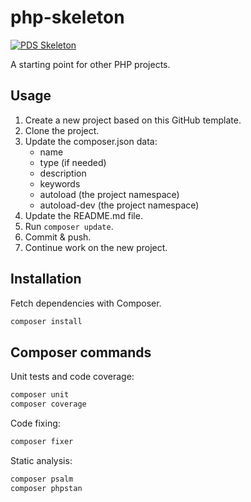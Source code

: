 # php-skeleton

[![PDS Skeleton](https://img.shields.io/badge/pds-skeleton-blue.svg?style=flat-square)](https://github.com/php-pds/skeleton)

A starting point for other PHP projects.

## Usage

1. Create a new project based on this GitHub template.
1. Clone the project.
1. Update the composer.json data:
    * name
    * type (if needed)
    * description
    * keywords
    * autoload (the project namespace)
    * autoload-dev (the project namespace)
1. Update the README.md file.
1. Run `composer update`.
1. Commit & push.
1. Continue work on the new project.

## Installation

Fetch dependencies with Composer.

```bash
composer install
```

## Composer commands

Unit tests and code coverage:

```bash
composer unit
composer coverage
```

Code fixing:

```bash
composer fixer
```

Static analysis:

```bash
composer psalm
composer phpstan
```
